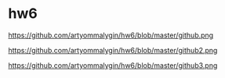 # hw6
https://github.com/artyommalygin/hw6/blob/master/github.png

https://github.com/artyommalygin/hw6/blob/master/github2.png

https://github.com/artyommalygin/hw6/blob/master/github3.png
